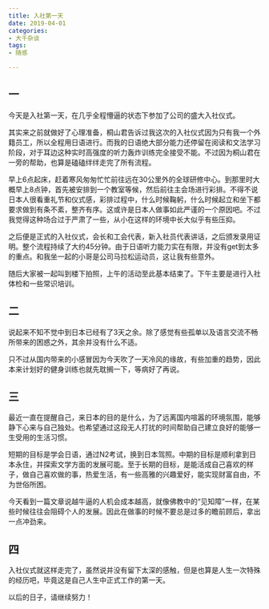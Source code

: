 ```yaml
---
title: 入社第一天
date: 2019-04-01
categories:
- 大千杂谈
tags:
- 随感

---
```


一
---

今天是入社第一天，在几乎全程懵逼的状态下参加了公司的盛大入社仪式。

其实来之前就做好了心理准备，桐山君告诉过我这次的入社仪式因为只有我一个外籍员工，所以全程用日语进行。而我的日语绝大部分能力还停留在阅读和文法学习阶段，对于耳边这种实时高强度的听力轰炸训练完全接受不能。不过因为桐山君在一旁的帮助，也算是磕磕绊绊走完了所有流程。

早上6点起床，赶着寒风匆匆忙忙前往远在30公里外的全球研修中心。到那里时大概早上8点钟，首先被安排到一个教室等候，然后前往主会场进行彩排。不得不说日本人很看重礼节和仪式感，彩排过程中，什么时候鞠躬，什么时候起立和坐下都要求做到有条不紊，整齐有序。这或许是日本人做事如此严谨的一个原因吧。不过我觉得这种场合过于严肃了一些，从小在这样的环境中长大似乎有些压抑。

之后便是正式的入社仪式，会长和工会代表，新入社员代表讲话，之后颁发录用证明。整个流程持续了大约45分钟。由于日语听力能力实在有限，并没有get到太多的重点。和我坐一起的小哥是公司马拉松运动员，这让我有些意外。

随后大家被一起叫到楼下拍照，上午的活动至此基本结束了。下午主要是进行入社体检和一些常识培训。

二
---
说起来不知不觉中到日本已经有了3天之余。除了感觉有些孤单以及语言交流不畅所带来的困惑之外，其余并没有什么不适。

只不过从国内带来的小感冒因为今天吹了一天冷风的缘故，有些加重的趋势，因此本来计划好的健身训练也就先耽搁一下，等病好了再说。

三
---
最近一直在提醒自己，来日本的目的是什么，为了远离国内喧嚣的环境氛围，能够静下心来与自己独处。也希望通过这段无人打扰的时间帮助自己建立良好的能够一生受用的生活习惯。

短期的目标是学会日语，通过N2考试，换到日本驾照。中期的目标是顺利拿到日本永住，并探索文学方面的发展可能。至于长期的目标，是能活成自己喜欢的样子，做自己喜欢做的事，热爱生活，有一些高雅的兴趣爱好，能实现财富自由，不为世俗所困。

今天看到一篇文章说越牛逼的人机会成本越高，就像佛教中的“见知障”一样，在某些时候往往会阻碍个人的发展。因此在做事的时候不要总是过多的瞻前顾后，拿出一点冲劲来。

四
---
入社仪式就这样走完了，虽然说并没有留下太深的感触，但是也算是人生一次特殊的经历吧，毕竟这是自己人生中正式工作的第一天。

以后的日子，请继续努力！

